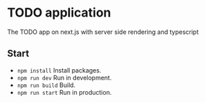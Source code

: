# TODO application

The TODO app on next.js with server side rendering and typescript

## Start

- `npm install` Install packages.
- `npm run dev` Run in development.
- `npm run build` Build.
- `npm run start` Run in production.
